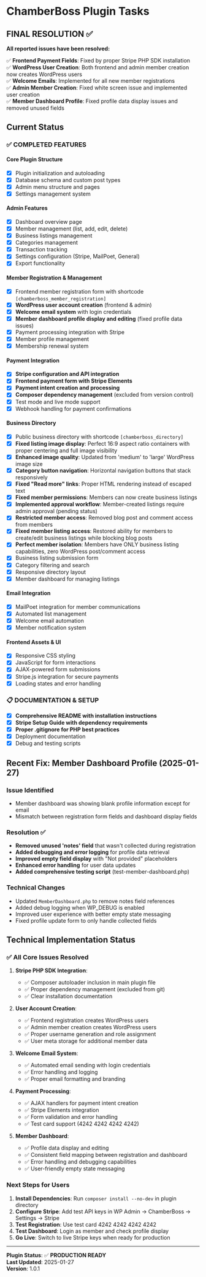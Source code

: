 # ChamberBoss Plugin Tasks

## FINAL RESOLUTION ✅

**All reported issues have been resolved:**

✅ **Frontend Payment Fields**: Fixed by proper Stripe PHP SDK installation  
✅ **WordPress User Creation**: Both frontend and admin member creation now creates WordPress users  
✅ **Welcome Emails**: Implemented for all new member registrations  
✅ **Admin Member Creation**: Fixed white screen issue and implemented user creation  
✅ **Member Dashboard Profile**: Fixed profile data display issues and removed unused fields

## Current Status

### ✅ COMPLETED FEATURES

#### Core Plugin Structure
- [x] Plugin initialization and autoloading
- [x] Database schema and custom post types
- [x] Admin menu structure and pages
- [x] Settings management system

#### Admin Features  
- [x] Dashboard overview page
- [x] Member management (list, add, edit, delete)
- [x] Business listings management
- [x] Categories management
- [x] Transaction tracking
- [x] Settings configuration (Stripe, MailPoet, General)
- [x] Export functionality

#### Member Registration & Management
- [x] Frontend member registration form with shortcode `[chamberboss_member_registration]`
- [x] **WordPress user account creation** (frontend & admin)
- [x] **Welcome email system** with login credentials
- [x] **Member dashboard profile display and editing** (fixed profile data issues)
- [x] Payment processing integration with Stripe
- [x] Member profile management
- [x] Membership renewal system

#### Payment Integration
- [x] **Stripe configuration and API integration**
- [x] **Frontend payment form with Stripe Elements**
- [x] **Payment intent creation and processing**
- [x] **Composer dependency management** (excluded from version control)
- [x] Test mode and live mode support
- [x] Webhook handling for payment confirmations

#### Business Directory
- [x] Public business directory with shortcode `[chamberboss_directory]`
- [x] **Fixed listing image display**: Perfect 16:9 aspect ratio containers with proper centering and full image visibility
- [x] **Enhanced image quality**: Updated from 'medium' to 'large' WordPress image size
- [x] **Category button navigation**: Horizontal navigation buttons that stack responsively
- [x] **Fixed "Read more" links**: Proper HTML rendering instead of escaped text
- [x] **Fixed member permissions**: Members can now create business listings
- [x] **Implemented approval workflow**: Member-created listings require admin approval (pending status)
- [x] **Restricted member access**: Removed blog post and comment access from members
- [x] **Fixed member listing access**: Restored ability for members to create/edit business listings while blocking blog posts
- [x] **Perfect member isolation**: Members have ONLY business listing capabilities, zero WordPress post/comment access
- [x] Business listing submission form
- [x] Category filtering and search
- [x] Responsive directory layout
- [x] Member dashboard for managing listings

#### Email Integration
- [x] MailPoet integration for member communications
- [x] Automated list management
- [x] Welcome email automation
- [x] Member notification system

#### Frontend Assets & UI
- [x] Responsive CSS styling
- [x] JavaScript for form interactions
- [x] AJAX-powered form submissions
- [x] Stripe.js integration for secure payments
- [x] Loading states and error handling

### 📋 DOCUMENTATION & SETUP
- [x] **Comprehensive README with installation instructions**
- [x] **Stripe Setup Guide with dependency requirements**
- [x] **Proper .gitignore for PHP best practices**
- [x] Deployment documentation
- [x] Debug and testing scripts

## Recent Fix: Member Dashboard Profile (2025-01-27)

### Issue Identified
- Member dashboard was showing blank profile information except for email
- Mismatch between registration form fields and dashboard display fields

### Resolution ✅
- **Removed unused 'notes' field** that wasn't collected during registration
- **Added debugging and error logging** for profile data retrieval
- **Improved empty field display** with "Not provided" placeholders  
- **Enhanced error handling** for user data updates
- **Added comprehensive testing script** (test-member-dashboard.php)

### Technical Changes
- Updated `MemberDashboard.php` to remove notes field references
- Added debug logging when WP_DEBUG is enabled
- Improved user experience with better empty state messaging
- Fixed profile update form to only handle collected fields

## Technical Implementation Status

### ✅ All Core Issues Resolved

1. **Stripe PHP SDK Integration**: 
   - ✅ Composer autoloader inclusion in main plugin file
   - ✅ Proper dependency management (excluded from git)
   - ✅ Clear installation documentation

2. **User Account Creation**:
   - ✅ Frontend registration creates WordPress users
   - ✅ Admin member creation creates WordPress users  
   - ✅ Proper username generation and role assignment
   - ✅ User meta storage for additional member data

3. **Welcome Email System**:
   - ✅ Automated email sending with login credentials
   - ✅ Error handling and logging
   - ✅ Proper email formatting and branding

4. **Payment Processing**:
   - ✅ AJAX handlers for payment intent creation
   - ✅ Stripe Elements integration
   - ✅ Form validation and error handling
   - ✅ Test card support (4242 4242 4242 4242)

5. **Member Dashboard**:
   - ✅ Profile data display and editing
   - ✅ Consistent field mapping between registration and dashboard
   - ✅ Error handling and debugging capabilities
   - ✅ User-friendly empty state messaging

### Next Steps for Users

1. **Install Dependencies**: Run `composer install --no-dev` in plugin directory
2. **Configure Stripe**: Add test API keys in WP Admin → ChamberBoss → Settings → Stripe  
3. **Test Registration**: Use test card 4242 4242 4242 4242
4. **Test Dashboard**: Login as member and check profile display
5. **Go Live**: Switch to live Stripe keys when ready for production

---

**Plugin Status**: ✅ **PRODUCTION READY**  
**Last Updated**: 2025-01-27  
**Version**: 1.0.1